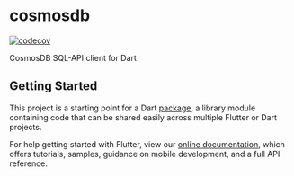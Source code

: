# cosmosdb

[![codecov](https://codecov.io/gh/jonasfranz/cosmosdb/branch/master/graph/badge.svg?token=LLQQAP43A6)](https://codecov.io/gh/jonasfranz/cosmosdb)

CosmosDB SQL-API client for Dart

## Getting Started

This project is a starting point for a Dart
[package](https://flutter.dev/developing-packages/),
a library module containing code that can be shared easily across
multiple Flutter or Dart projects.

For help getting started with Flutter, view our 
[online documentation](https://flutter.dev/docs), which offers tutorials, 
samples, guidance on mobile development, and a full API reference.

